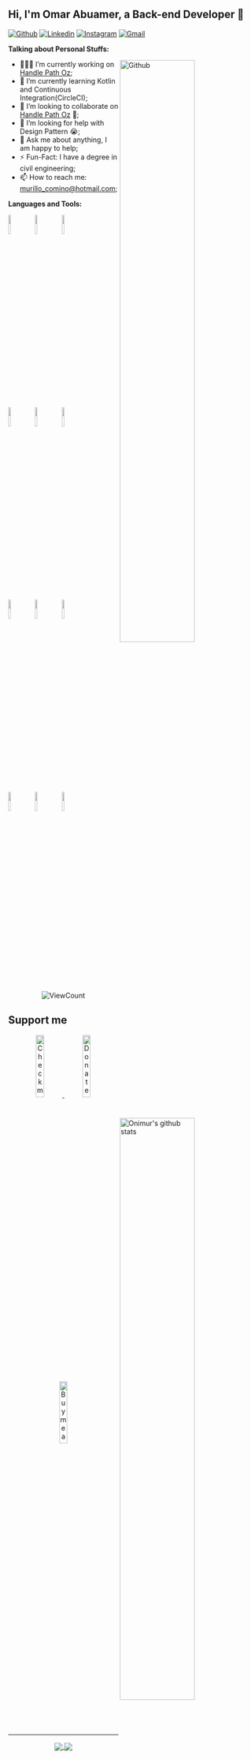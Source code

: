 <!-- Your title -->
## Hi, I'm Omar Abuamer, a Back-end Developer 🚀

<!-- Your badges
You can use the website to generate badges: https://shields.io/
-->

[![Github](https://img.shields.io/badge/-Github-000?style=flat&logo=Github&logoColor=white)](https://github.com/OmaAbuamer)
[![Linkedin](https://img.shields.io/badge/-LinkedIn-blue?style=flat&logo=Linkedin&logoColor=white)](https://www.linkedin.com/in/%D8%B9%D9%85%D8%B1-%D8%A7%D8%A8%D9%88-%D8%B9%D9%85%D8%B1-b79a2b38a/)
[![Instagram](https://img.shields.io/badge/-Instagram-c13584?style=flat&labelColor=c13584&logo=instagram&logoColor=white)](https://www.instagram.com/murillo_comino/)
[![Gmail](https://img.shields.io/badge/-Gmail-c14438?style=flat&logo=Gmail&logoColor=white)](omaraboamer3430@gmail.com)
&nbsp;

<!-- Talking about you -->
**Talking about Personal Stuffs:**

<!-- Any image aligned to the right. Beware the width -->
<img width="55%" align="right" alt="Github" src="https://raw.githubusercontent.com/onimur/.github/master/.resources/git-header.svg" />

- 👨🏽‍💻 I’m currently working on [Handle Path Oz](https://github.com/onimur/handle-path-oz);
- 🌱 I’m currently learning Kotlin and Continuous Integration(CircleCI); 
- 👯 I’m looking to collaborate on [Handle Path Oz](https://github.com/onimur/handle-path-oz) 🤝;
- 🤔 I’m looking for help with Design Pattern 😭;
- 💬 Ask me about anything, I am happy to help;
- ⚡️ Fun-Fact: I have a degree in civil engineering;
- 📫 How to reach me: murillo_comino@hotmail.com;

**Languages and Tools:** 

<!-- Your github readme stats
You can use this api: https://github.com/anuraghazra/github-readme-stats
-->
<p>
  <a href="https://github.com/onimur/handle-path-oz">
    <img width="55%" align="right" alt="Onimur's github stats" src="https://github-readme-stats.vercel.app/api?username=onimur&show_icons=true&hide_border=true" />
  </a>

  <!-- Your languages and tools. Be careful with the alignment. 
  You can use this sites to get logos: https://www.vectorlogo.zone or https://simpleicons.org/
  -->
  <code><img width="10%" src="https://www.vectorlogo.zone/logos/java/java-ar21.svg"></code>
  <code><img width="10%" src="https://www.vectorlogo.zone/logos/kotlinlang/kotlinlang-ar21.svg"></code>
  <code><img width="10%" src="https://www.vectorlogo.zone/logos/android/android-ar21.svg"></code>
  <br />
  <code><img width="10%" src="https://www.vectorlogo.zone/logos/gradle/gradle-ar21.svg"></code>
  <code><img width="10%" src="https://www.vectorlogo.zone/logos/circleci/circleci-ar21.svg"></code>
  <code><img width="10%" src="https://www.vectorlogo.zone/logos/json/json-ar21.svg"></code>
  <br />
  <code><img width="10%" src="https://www.vectorlogo.zone/logos/mysql/mysql-ar21.svg"></code>
  <code><img width="10%" src="https://www.vectorlogo.zone/logos/sqlite/sqlite-ar21.svg"></code>
  <code><img width="10%" src="https://www.vectorlogo.zone/logos/firebase/firebase-ar21.svg"></code>
  <br />
  <code><img width="10%" src="https://www.vectorlogo.zone/logos/git-scm/git-scm-ar21.svg"></code>
  <code><img width="10%" src="https://www.vectorlogo.zone/logos/yaml/yaml-ar21.svg"></code>
  <code><img width="10%" src="https://www.vectorlogo.zone/logos/gnu_bash/gnu_bash-ar21.svg"></code>
</p>

<!-- Your hits or visitors
site: http://hits.dwyl.com or https://visitor-badge.glitch.me
Both apis are in trouble due to the number of requests, if you know any other to register visitors, great
-->
<p align="center">
  <img alt="ViewCount" src="https://views.whatilearened.today/views/github/onimur/onimur.svg" />
</p>

## Support me
<!-- Your support, if you have it 
I created these images, feel free to use them.
-->
<p align="center">
  <a href="https://www.patreon.com/onimur" target="_blank">
    <img width="18%" alt="Check my Patreon" src="https://raw.githubusercontent.com/onimur/.github/master/.resources/support-patreon.png"/>
  </a>
  <a href="https://www.paypal.com/cgi-bin/webscr?cmd=_donations&business=YUTBBKXR2XCPJ" target="_blank">
      <img width="18%" alt="Donate with Paypal" src="https://raw.githubusercontent.com/onimur/.github/master/.resources/support-paypal.png"/>
  </a>
  <a href="https://www.buymeacoffee.com/onimur" target="_blank">
      <img width="18%" alt="Buy me a coffee" src="https://raw.githubusercontent.com/onimur/.github/master/.resources/support-buy-coffee.png"/>
  </a>
</p>

---

<!-- Its main projects -->
<p align="center">
  <a href="https://github.com/onimur/handle-path-oz">
    <img align="center" src="https://github-readme-stats.vercel.app/api/pin/?username=onimur&repo=handle-path-oz" />
  </a>
  <a href="https://github.com/onimur/circleci-github-changelog-generator">
    <img align="center" src="https://github-readme-stats.vercel.app/api/pin/?username=onimur&repo=circleci-github-changelog-generator" />
  </a>
</p>

<!-- This readme was created by Murillo Comino - https://github.com/onimur -->
